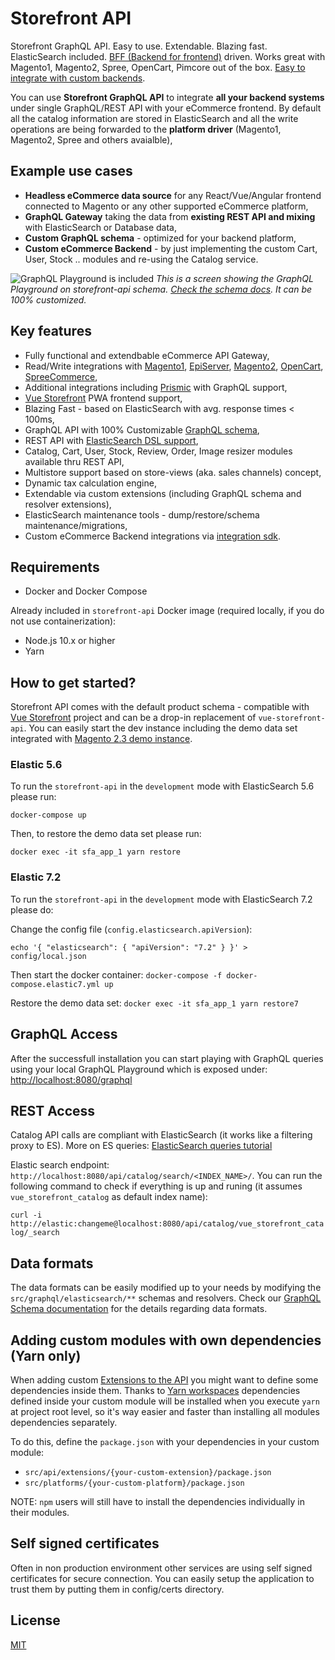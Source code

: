 Storefront API
==============

Storefront GraphQL API. Easy to use. Extendable. Blazing fast. ElasticSearch included. [BFF (Backend for frontend)](https://samnewman.io/patterns/architectural/bff/) driven.
Works great with Magento1, Magento2, Spree, OpenCart, Pimcore out of the box. [Easy to integrate with custom backends](https://github.com/DivanteLtd/storefront-integration-sdk).

You can use **Storefront GraphQL API** to integrate **all your backend systems** under single GraphQL/REST API with your eCommerce frontend.
By default all the catalog information are stored in ElasticSearch and all the write operations are being forwarded to the **platform driver** (Magento1, Magento2, Spree and others avaialble),

## Example use cases

 - **Headless eCommerce data source** for any React/Vue/Angular frontend connected to Magento or any other supported eCommerce platform,
 - **GraphQL Gateway** taking the data from **existing REST API and mixing** with ElasticSearch or Database data,
 - **Custom GraphQL schema** - optimized for your backend platform,
 - **Custom eCommerce Backend** - by just implementing the custom Cart, User, Stock .. modules and re-using the Catalog service.

<img src="https://divante.com/github/storefront-api/graphql-playground.png" alt="GraphQL Playground is included"/>
<em style="text-align:center;">This is a screen showing the GraphQL Playground on storefront-api schema. <a href="https://divanteltd.github.io/storefront-graphql-api-schema/">Check the schema docs</a>. It can be 100% customized.</em>

## Key features

 - Fully functional and extendbable eCommerce API Gateway,
 - Read/Write integrations with [Magento1](https://github.com/DivanteLtd/magento1-vsbridge-indexer), [EpiServer](https://github.com/makingwaves/epi-commerce-to-vue-storefront), [Magento2](https://github.com/DivanteLtd/magento2-vsbridge-indexer), [OpenCart](https://github.com/butopea/vue-storefront-opencart-vsbridge), [SpreeCommerce](https://github.com/spark-solutions/spree2vuestorefront),
 - Additional integrations including [Prismic](https://forum.vuestorefront.io/t/prismic-connector/160) with GraphQL support,
 - [Vue Storefront](https://vuestorefront.io) PWA frontend support,
 - Blazing Fast - based on ElasticSearch with avg. response times < 100ms,
 - GraphQL API with 100% Customizable [GraphQL schema](https://divanteltd.github.io/storefront-graphql-api-schema/),
 - REST API with [ElasticSearch DSL support](https://www.elastic.co/guide/en/elasticsearch/reference/current/query-dsl.html),
 - Catalog, Cart, User, Stock, Review, Order, Image resizer modules available thru REST API,
 - Multistore support based on store-views (aka. sales channels) concept,
 - Dynamic tax calculation engine,
 - Extendable via custom extensions (including GraphQL schema and resolver extensions),
 - ElasticSearch maintenance tools - dump/restore/schema maintenance/migrations,
 - Custom eCommerce Backend integrations via [integration sdk](https://github.com/DivanteLtd/storefront-integration-sdk).
 
## Requirements

- Docker and Docker Compose

Already included in `storefront-api` Docker image (required locally, if you do not use containerization):
- Node.js 10.x or higher
- Yarn

## How to get started?

Storefront API comes with the default product schema - compatible with [Vue Storefront](https://github.com/DivanteLtd/vue-storefront) project and can be a drop-in replacement of `vue-storefront-api`. You can easily start the dev instance including the demo data set integrated with [Magento 2.3 demo instance](http://demo-magento2.vuestorefront.io).

### Elastic 5.6

To run the `storefront-api` in the `development` mode with ElasticSearch 5.6 please run:

`docker-compose up`

Then, to restore the demo data set please run:

`docker exec -it sfa_app_1 yarn restore`

### Elastic 7.2

To run the `storefront-api` in the `development` mode with ElasticSearch 7.2 please do:

Change the config file (`config.elasticsearch.apiVersion`):

`echo '{ "elasticsearch": { "apiVersion": "7.2" } }' > config/local.json`

Then start the docker container:
`docker-compose -f docker-compose.elastic7.yml up `

Restore the demo data set:
`docker exec -it sfa_app_1 yarn restore7`

## GraphQL Access

After the successfull installation you can start playing with GraphQL queries using your local GraphQL Playground which is exposed under: [http://localhost:8080/graphql](http://localhost:8080/graphql)

## REST Access
Catalog API calls are compliant with ElasticSearch (it works like a filtering proxy to ES). More on ES queries: [ElasticSearch queries tutorial](http://okfnlabs.org/blog/2013/07/01/elasticsearch-query-tutorial.html)

Elastic search endpoint: `http://localhost:8080/api/catalog/search/<INDEX_NAME>/`. You can run the following command to check if everything is up and runing (it assumes `vue_storefront_catalog` as default index name):

`curl -i http://elastic:changeme@localhost:8080/api/catalog/vue_storefront_catalog/_search`

## Data formats

The data formats can be easily modified up to your needs by modifying the `src/graphql/elasticsearch/**` schemas and resolvers.
Check our [GraphQL Schema documentation](https://divanteltd.github.io/storefront-graphql-api-schema/) for the details regarding data formats.

## Adding custom modules with own dependencies (Yarn only)
When adding custom [Extensions to the API](https://github.com/DivanteLtd/vue-storefront/blob/master/doc/Extending%20vue-storefront-api.md) you might want to define some dependencies inside them. Thanks to [Yarn workspaces](https://yarnpkg.com/lang/en/docs/workspaces/) dependencies defined inside your custom module will be installed when you execute `yarn` at project root level, so it's way easier and faster than installing all modules dependencies separately.

To do this, define the `package.json` with your dependencies in your custom module:
- `src/api/extensions/{your-custom-extension}/package.json` 
- `src/platforms/{your-custom-platform}/package.json`

NOTE: `npm` users will still have to install the dependencies individually in their modules.

## Self signed certificates

Often in non production environment other services are using self signed certificates for secure connection.
You can easily setup the application to trust them by putting them in config/certs directory.  

License
-------

[MIT](./LICENSE)
